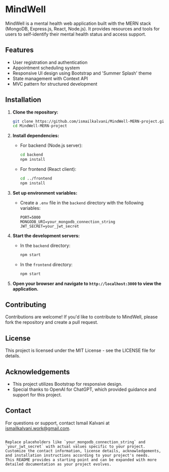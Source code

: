 # MindWell

MindWell is a mental health web application built with the MERN stack (MongoDB, Express.js, React, Node.js).
It provides resources and tools for users to self-identify their mental health status and access support.

## Features

- User registration and authentication
- Appointment scheduling system
- Responsive UI design using Bootstrap and 'Summer Splash' theme
- State management with Context API
- MVC pattern for structured development

## Installation

1. **Clone the repository:**
   ```bash
   git clone https://github.com/ismailkalvani/MindWell-MERN-project.git
   cd MindWell-MERN-project
   ```

2. **Install dependencies:**
   - For backend (Node.js server):
     ```bash
     cd backend
     npm install
     ```

   - For frontend (React client):
     ```bash
     cd ../frontend
     npm install
     ```

3. **Set up environment variables:**
   - Create a `.env` file in the `backend` directory with the following variables:
     ```
     PORT=5000
     MONGODB_URI=your_mongodb_connection_string
     JWT_SECRET=your_jwt_secret
     ```

4. **Start the development servers:**
   - In the `backend` directory:
     ```bash
     npm start
     ```

   - In the `frontend` directory:
     ```bash
     npm start
     ```

5. **Open your browser and navigate to `http://localhost:3000` to view the application.**

## Contributing

Contributions are welcome! If you'd like to contribute to MindWell, please fork the repository and create a pull request.

## License

This project is licensed under the MIT License - see the LICENSE file for details.

## Acknowledgements

- This project utilizes Bootstrap for responsive design.
- Special thanks to OpenAI for ChatGPT, which provided guidance and support for this project.

## Contact

For questions or support, contact Ismail Kalvani at ismailkalvani.work@gmail.com.

```

Replace placeholders like `your_mongodb_connection_string` and `your_jwt_secret` with actual values specific to your project.
Customize the contact information, license details, acknowledgements, and installation instructions according to your project's needs.
This README provides a starting point and can be expanded with more detailed documentation as your project evolves.
